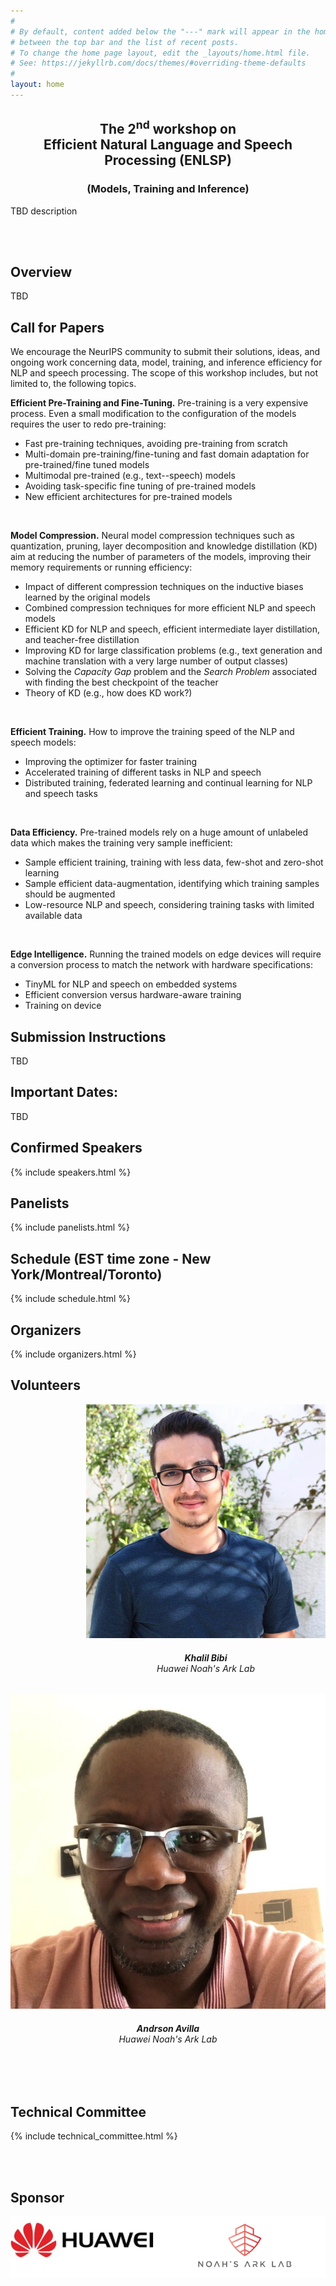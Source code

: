 ```yaml
---
#
# By default, content added below the "---" mark will appear in the home page
# between the top bar and the list of recent posts.
# To change the home page layout, edit the _layouts/home.html file.
# See: https://jekyllrb.com/docs/themes/#overriding-theme-defaults
#
layout: home
---
```

<div id="banner">
	<center>
	<h2 class="blackpar_title">The 2<sup>nd</sup> workshop on<br>Efficient Natural Language and Speech Processing (ENLSP)</h2>
	<h3 class="blackpar_title">(Models, Training and Inference)</h3>
	</center>
</div>

<p>
TBD description
</p>
<br><br>

<h2 class="blackpar_title" id="overview">Overview</h2>
<p>
TBD
</p>

<!-- Call for Papers -->
<h2 class="blackpar_title" id="call_for_papers">Call for Papers</h2>
We encourage the NeurIPS community to submit their solutions, ideas, and ongoing work concerning data, model, training, and inference efficiency for NLP and speech processing. The scope of this workshop includes, but not limited to, the following topics.

<br />

<b>Efficient Pre-Training and Fine-Tuning.</b> Pre-training is a very expensive process. Even a small modification to the configuration of the models requires the user to redo pre-training:
<br />
<ul>
	<li>Fast pre-training techniques, avoiding pre-training from scratch</li>
	<li>Multi-domain pre-training/fine-tuning and fast domain adaptation for pre-trained/fine tuned models</li>
	<li>Multimodal pre-trained (e.g., text--speech) models</li>
	<li>Avoiding task-specific fine tuning of pre-trained models</li>
	<li>New efficient architectures for pre-trained models</li>
</ul>

<br />

<b>Model Compression.</b> Neural model compression techniques such as quantization, pruning, layer decomposition and knowledge distillation (KD) aim at reducing the number of parameters of the models, improving their memory requirements or running efficiency:
<br />
<ul>
	<li>Impact of different compression techniques on the inductive biases learned by the original models</li>
	<li>Combined compression techniques for more efficient NLP and speech models</li>
	<li>Efficient KD for NLP and speech, efficient intermediate layer distillation, and teacher-free distillation</li>
	<li>Improving KD for large classification problems (e.g., text generation and machine translation with a very large number of output classes)</li>
	<li>Solving the <i>Capacity Gap</i> problem and the <i>Search Problem</i> associated with finding the best checkpoint of the teacher</li>
	<li>Theory of KD (e.g., how does KD work?) </li>
</ul>

<br />

<b>Efficient Training.</b> How to improve the training speed of the NLP and speech models:
<br />
<ul>
	<li>Improving the optimizer for faster training</li>
	<li>Accelerated training of different tasks in NLP and speech</li>
	<li>Distributed training,  federated learning and continual learning for NLP and speech tasks </li>
</ul>

<br />

<b>Data Efficiency.</b> Pre-trained models rely on a huge amount of unlabeled data which makes the training very sample inefficient:
<br />
<ul>
	<li>Sample efficient training, training with less data, few-shot and zero-shot learning</li>
	<li>Sample efficient data-augmentation, identifying which training samples should be augmented</li>
	<li>Low-resource NLP and speech, considering training tasks with limited available data</li>
</ul>

<br />

<b>Edge Intelligence.</b>  Running the trained models on edge devices will require a conversion process to match the network with hardware specifications:
<br />
<ul>
	<li>TinyML for NLP and speech on embedded systems</li>
	<li>Efficient conversion versus hardware-aware training</li>
	<li>Training on device</li>
</ul>

<h2 class="blackpar_title">Submission Instructions</h2>
<p>
TBD
</p>

<h2 class="blackpar_title">Important Dates:</h2>
<p>
TBD
</p>

<!--Confirmed Speakers-->
<h2 class="blackpar_title" id="speakers">Confirmed Speakers</h2>
<p>
{% include speakers.html %}
</p>

<h2 class="blackpar_title" id="speakers">Panelists</h2>
<p>
{% include panelists.html %}
</p>

<!-- Schedule -->
<h2 class="blackpar_title" id="schedule">Schedule (EST time zone - New York/Montreal/Toronto)</h2>
<p>
{% include schedule.html %}
</p>

<!-- Organizers -->
<h2 class="blackpar_title" id="organizers">Organizers</h2>
<p>
{% include organizers.html %}
</p>

<h2 class="blackpar_title" id="Organizers">Volunteers</h2>
<div class="row_perso">
	<div class="card_perso column_perso justify-content-center" style="margin-left:24%;">
	  <img src="/images/khalil_bibi.png" alt="Khalil Bibi" class="img_card_perso">
	  <div class="container_perso" >
		<center>
		<h6>
			<b>Khalil Bibi</b>
			<br>
			Huawei Noah's Ark Lab
		</h6>
		</center>
	  </div>
	</div>
	<div class="card_perso column_perso">
	  <img src="/images/anderson_avilla.jpg" alt="Anderson Avilla" class="img_card_perso">
	  <div class="container_perso">
		<center>
		<h6>
			<b>Andrson Avilla</b>
			<br>
			Huawei Noah's Ark Lab
		</h6>
		</center>
	  </div>
	</div>
</div>


<br><br>

<!-- Technical Committee -->
<h2 class="blackpar_title" id="technical_committee">Technical Committee</h2>
<p>
{% include technical_committee.html %}
</p>
<br><br>

<h2 class="blackpar_title">Sponsor</h2>
<center>
	<img src="/images/logos.png">	
</center>